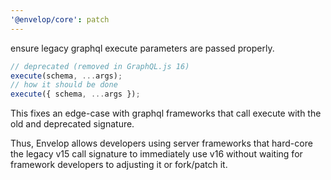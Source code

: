 ```yaml
---
'@envelop/core': patch
---
```


ensure legacy graphql execute parameters are passed properly.

```ts
// deprecated (removed in GraphQL.js 16)
execute(schema, ...args);
// how it should be done
execute({ schema, ...args });
```

This fixes an edge-case with graphql frameworks that call execute with the old and deprecated signature.

Thus, Envelop allows developers using server frameworks that hard-core the legacy v15 call signature to immediately use v16 without waiting for framework developers to adjusting it or fork/patch it.
